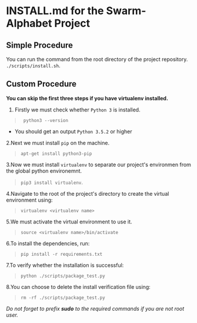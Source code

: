 # INSTALL.md for the Swarm-Alphabet Project

## Simple Procedure

You can run the command from the root directory of the project repository.
`./scripts/install.sh`.

## Custom Procedure
**You can skip the first three steps if you have virtualenv installed.**
1. Firstly we must check whether `Python 3` is installed.&nbsp;
> ` python3 --version`

- You should get an output `Python 3.5.2` or higher

2.Next we must install `pip` on the machine.
> `apt-get install python3-pip`

3.Now we must install `virtualenv` to separate our project's environmen from the global python environemnt.
> `pip3 install virtualenv`.

4.Navigate to the root of the project's directory to create the virtual environment using:
> `virtualenv <virtualenv name>`

5.We must activate the virtual environment to use it.
> `source <virtualenv name>/bin/activate`

6.To install the dependencies, run:
> `pip install -r requirements.txt`

7.To verify whether the installation is successful:
> `python ./scripts/package_test.py`

8.You can choose to delete the install verification file using:
> `rm -rf ./scripts/package_test.py`

*Do not forget to prefix **sudo** to the required commands if you are not root user.*